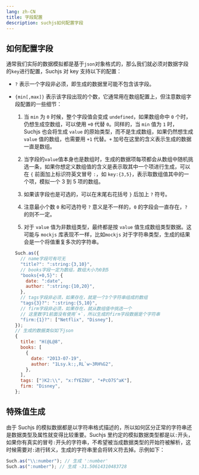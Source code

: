 ```yaml
---
lang: zh-CN
title: 字段配置
description: suchjs如何配置字段
---
```


## 如何配置字段 <Badge text=">= 1.0.0" />

通常我们实际的数据模拟都是基于`json`对象格式的，那么我们就必须对数据字段的`key`进行配置，Suchjs 对 key 支持以下的配置：

- `?` 表示一个字段非必须，即生成的数据里可能不包含该字段。

- `{min[,max]}` 表示该字段出现的个数，它通常用在数组配置上，但注意数组字段配置的一些细节：

  1. 当 `min` 为 `0` 时候，整个字段值会变成 `undefined`，如果数组命中 `0` 个时，仍想生成空数组，可以使用 `+0` 代替 `0`。同样的，当 `min` 值为 `1` 时，Suchjs 也会将生成 `value` 的原始类型，而不是生成数组，如果仍然想生成 `value` 值的数组，也需要用 `+1` 代替。`+` 加号在这里的含义表示生成的数据一直是数组。

  2. 当字段的`value`值本身也是数组时，生成的数据项每项都会从数组中随机挑选一条，如果你想定义数组值的含义是表示取其中一个项进行生成，可以在 `{` 前面加上标识符英文冒号 `:`，如 `key:{3,5}`，表示取数组值其中的一个项，模拟一个 3 到 5 项的数组。

  3. 如果该字段也是可选的，可以在末尾右花括号 `}` 后加上 `?` 符号。

  4. 注意最小个数 `0` 和可选符号 `?` 意义是不一样的，`0` 的字段会一直存在，`?` 的则不一定。

  5. 对于 `value` 值为非数组类型，最终都是按 `value` 值生成数组类型数据。这可能与 `mockjs` 库表现不一样，比如`mockjs` 对于字符串类型，生成的结果会是一个将值重复多次的字符串。

  ```javascript
  Such.as({
    // name字段可有可无
    "title?": ":string:{3,10}",
    // books字段一定为数组，数组大小为0到5
    "books{+0,5}": {
      date: ":date",
      author: ":string:{10,20}",
    },
    // tags字段非必须，如果存在，就是一个3个字符串组成的数组
    "tags{3}?": ":string:{5,10}",
    // firm字段非必须，如果存在，就从数组值中挑选一个
    // 这里数字1前面没有使用`+`，所以生成的firm字段数据是个字符串
    "firm:{1}?": ["Netflix", "Disney"],
  });
  // 生成的数据类似如下json
  {
    title: "H(@L@8",
    books: [
      {
        date: "2013-07-19",
        author: "1Lsy.k:;,RL`w~3RH%G2",
      },
    ],
    tags: [")K2:\\", "x:fYEZ8U", "+PcO7S^aK"],
    firm: "Disney",
  };
  ```

## 特殊值生成 <Badge text=">= 1.0.0" />

由于 Suchjs 的模拟数据都是以字符串格式描述的，所以如何区分正常的字符串还是数据类型及属性就变得比较重要。Suchjs 里约定的模拟数据类型都是以`:`开头，如果你有真实的冒号`:`开头的字符串，不希望被当成数据类型的开始符被解析，这时候需要对`:`进行转义，生成的字符串里会将转义符去掉。示例如下：

```javascript
Such.as("\\:number"); // 生成 ':number'
Such.as(":number"); // 生成 -31.50614310483728
```
